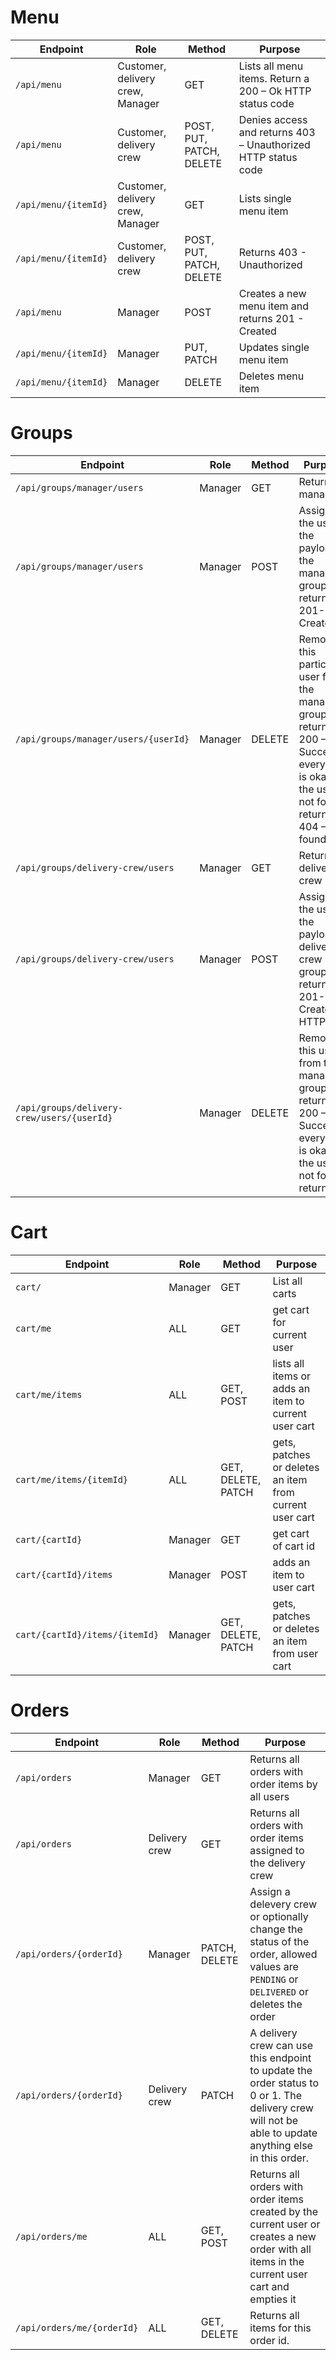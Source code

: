 # Menu
| Endpoint                   | Role                    | Method                   | Purpose                                                       |
|----------------------------|-------------------------|--------------------------|---------------------------------------------------------------|
| `/api/menu`            | Customer, delivery crew, Manager | GET                      | Lists all menu items. Return a 200 – Ok HTTP status code      |
| `/api/menu`            | Customer, delivery crew | POST, PUT, PATCH, DELETE | Denies access and returns 403 – Unauthorized HTTP status code |
| `/api/menu/{itemId}` | Customer, delivery crew, Manager | GET                      | Lists single menu item                                        |
| `/api/menu/{itemId}` | Customer, delivery crew | POST, PUT, PATCH, DELETE | Returns 403 - Unauthorized                                    |
| `/api/menu`            | Manager                 | POST                     | Creates a new menu item and returns 201 - Created             |
| `/api/menu/{itemId}` | Manager                 | PUT, PATCH               | Updates single menu item                                      |
| `/api/menu/{itemId}` | Manager                 | DELETE                   | Deletes menu item                                             |

# Groups

| Endpoint                                 | Role    | Method | Purpose                                                                                                                                                |                 |
|------------------------------------------|---------|--------|--------------------------------------------------------------------------------------------------------------------------------------------------------|-----------------|
| `/api/groups/manager/users`                | Manager | GET    | Returns all managers                                                                                                                                   |                 |
| `/api/groups/manager/users`                | Manager | POST   | Assigns the user in the payload to the manager group and returns 201-Created                                                                           |                 |
| `/api/groups/manager/users/{userId}`       | Manager | DELETE | Removes this particular user from the manager group and returns 200 – Success if everything is okay. If the user is not found, returns 404 – Not found |                 |
| `/api/groups/delivery-crew/users`          | Manager | GET    | Returns all delivery crew                                                                                                                              |                 |
| `/api/groups/delivery-crew/users`          | Manager | POST   | Assigns the user in the payload to delivery crew group and returns 201-Created HTTP                                                                    |                 |
| `/api/groups/delivery-crew/users/{userId}` | Manager | DELETE | Removes this user from the manager group and returns 200 – Success if everything is okay. If the user is not found, returns                            | 404 – Not found |

# Cart
| Endpoint | Role | Method | Purpose |
|---|---|---|---|
| `cart/` | Manager | GET | List all carts |
| `cart/me` | ALL | GET | get cart for current user |
| `cart/me/items` | ALL | GET, POST | lists all items or adds an item to current user cart |
| `cart/me/items/{itemId}` | ALL | GET, DELETE, PATCH | gets, patches or deletes an item from current user cart |
| `cart/{cartId}` | Manager | GET | get cart of cart id |
| `cart/{cartId}/items` | Manager | POST | adds an item to user cart |
| `cart/{cartId}/items/{itemId}` | Manager | GET, DELETE, PATCH | gets, patches or deletes an item from user cart | cart |                                       |

# Orders
| Endpoint | Role | Method | Purpose |
|---|---|---|---|
| `/api/orders` | Manager | GET | Returns all orders with order items by all users |
| `/api/orders` | Delivery crew | GET | Returns all orders with order items assigned to the delivery crew |
| `/api/orders/{orderId}` | Manager | PATCH, DELETE | Assign a delevery crew or optionally change the status of the order, allowed values are `PENDING` or `DELIVERED` or deletes the order |
| `/api/orders/{orderId}` | Delivery crew | PATCH | A delivery crew can use this endpoint to update the order status to 0 or 1. The delivery crew will not be able to update anything else in this order. |
| `/api/orders/me` | ALL | GET, POST | Returns all orders with order items created by the current user or creates a new order with all items in the current user cart and empties it |
| `/api/orders/me/{orderId}` | ALL | GET, DELETE | Returns all items for this order id. |